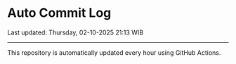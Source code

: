 # Auto Commit Log

Last updated: Thursday, 02-10-2025 21:13 WIB

---

This repository is automatically updated every hour using GitHub Actions.
